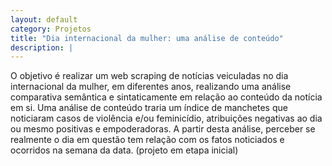 ```yaml
---
layout: default
category: Projetos
title: "Dia internacional da mulher: uma análise de conteúdo"
description: | 
---
```

O objetivo é realizar um web scraping de notícias veiculadas no dia internacional da mulher, em diferentes anos, realizando uma análise comparativa semântica e sintaticamente em relação ao conteúdo da notícia em si. Uma análise de conteúdo traria um índice de manchetes que noticiaram casos de violência e/ou feminicídio, atribuições negativas ao dia ou mesmo positivas e empoderadoras. A partir desta análise, perceber se realmente o dia em questão tem relação com os fatos noticiados e ocorridos na semana da data. (projeto em etapa inicial)



